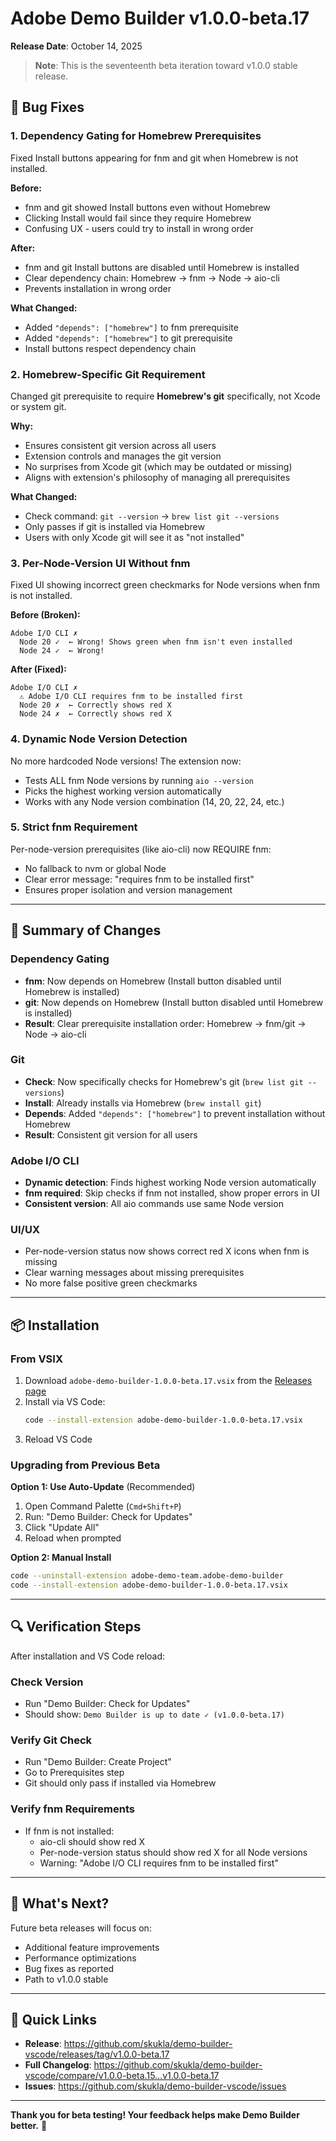 # Adobe Demo Builder v1.0.0-beta.17

**Release Date**: October 14, 2025

> **Note**: This is the seventeenth beta iteration toward v1.0.0 stable release.

## 🐛 Bug Fixes

### 1. Dependency Gating for Homebrew Prerequisites

Fixed Install buttons appearing for fnm and git when Homebrew is not installed.

**Before:**
- fnm and git showed Install buttons even without Homebrew
- Clicking Install would fail since they require Homebrew
- Confusing UX - users could try to install in wrong order

**After:**
- fnm and git Install buttons are disabled until Homebrew is installed
- Clear dependency chain: Homebrew → fnm → Node → aio-cli
- Prevents installation in wrong order

**What Changed:**
- Added `"depends": ["homebrew"]` to fnm prerequisite
- Added `"depends": ["homebrew"]` to git prerequisite
- Install buttons respect dependency chain

### 2. Homebrew-Specific Git Requirement

Changed git prerequisite to require **Homebrew's git** specifically, not Xcode or system git.

**Why:**
- Ensures consistent git version across all users
- Extension controls and manages the git version
- No surprises from Xcode git (which may be outdated or missing)
- Aligns with extension's philosophy of managing all prerequisites

**What Changed:**
- Check command: `git --version` → `brew list git --versions`
- Only passes if git is installed via Homebrew
- Users with only Xcode git will see it as "not installed"

### 3. Per-Node-Version UI Without fnm

Fixed UI showing incorrect green checkmarks for Node versions when fnm is not installed.

**Before (Broken):**
```
Adobe I/O CLI ✗
  Node 20 ✓  ← Wrong! Shows green when fnm isn't even installed
  Node 24 ✓  ← Wrong!
```

**After (Fixed):**
```
Adobe I/O CLI ✗
  ⚠️ Adobe I/O CLI requires fnm to be installed first
  Node 20 ✗  ← Correctly shows red X
  Node 24 ✗  ← Correctly shows red X
```

### 4. Dynamic Node Version Detection

No more hardcoded Node versions! The extension now:
- Tests ALL fnm Node versions by running `aio --version`
- Picks the highest working version automatically
- Works with any Node version combination (14, 20, 22, 24, etc.)

### 5. Strict fnm Requirement

Per-node-version prerequisites (like aio-cli) now REQUIRE fnm:
- No fallback to nvm or global Node
- Clear error message: "requires fnm to be installed first"
- Ensures proper isolation and version management

---

## 📝 Summary of Changes

### Dependency Gating
- **fnm**: Now depends on Homebrew (Install button disabled until Homebrew is installed)
- **git**: Now depends on Homebrew (Install button disabled until Homebrew is installed)
- **Result**: Clear prerequisite installation order: Homebrew → fnm/git → Node → aio-cli

### Git
- **Check**: Now specifically checks for Homebrew's git (`brew list git --versions`)
- **Install**: Already installs via Homebrew (`brew install git`)
- **Depends**: Added `"depends": ["homebrew"]` to prevent installation without Homebrew
- **Result**: Consistent git version for all users

### Adobe I/O CLI
- **Dynamic detection**: Finds highest working Node version automatically
- **fnm required**: Skip checks if fnm not installed, show proper errors in UI
- **Consistent version**: All aio commands use same Node version

### UI/UX
- Per-node-version status now shows correct red X icons when fnm is missing
- Clear warning messages about missing prerequisites
- No more false positive green checkmarks

---

## 📦 Installation

### From VSIX

1. Download `adobe-demo-builder-1.0.0-beta.17.vsix` from the [Releases page](https://github.com/skukla/demo-builder-vscode/releases/tag/v1.0.0-beta.17)
2. Install via VS Code:
   ```bash
   code --install-extension adobe-demo-builder-1.0.0-beta.17.vsix
   ```
3. Reload VS Code

### Upgrading from Previous Beta

**Option 1: Use Auto-Update** (Recommended)
1. Open Command Palette (`Cmd+Shift+P`)
2. Run: "Demo Builder: Check for Updates"
3. Click "Update All"
4. Reload when prompted

**Option 2: Manual Install**
```bash
code --uninstall-extension adobe-demo-team.adobe-demo-builder
code --install-extension adobe-demo-builder-1.0.0-beta.17.vsix
```

---

## 🔍 Verification Steps

After installation and VS Code reload:

### Check Version
- Run "Demo Builder: Check for Updates"
- Should show: `Demo Builder is up to date ✓ (v1.0.0-beta.17)`

### Verify Git Check
- Run "Demo Builder: Create Project"
- Go to Prerequisites step
- Git should only pass if installed via Homebrew

### Verify fnm Requirements
- If fnm is not installed:
  - aio-cli should show red X
  - Per-node-version status should show red X for all Node versions
  - Warning: "Adobe I/O CLI requires fnm to be installed first"

---

## 🚀 What's Next?

Future beta releases will focus on:
- Additional feature improvements
- Performance optimizations
- Bug fixes as reported
- Path to v1.0.0 stable

---

## 🔗 Quick Links

- **Release**: https://github.com/skukla/demo-builder-vscode/releases/tag/v1.0.0-beta.17
- **Full Changelog**: https://github.com/skukla/demo-builder-vscode/compare/v1.0.0-beta.15...v1.0.0-beta.17
- **Issues**: https://github.com/skukla/demo-builder-vscode/issues

---

**Thank you for beta testing! Your feedback helps make Demo Builder better.** 🙏
